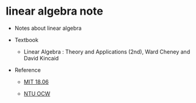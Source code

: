 # linear algebra note

- Notes about linear algebra

- Textbook 

  - Linear Algebra : Theory and Applications (2nd),  Ward Cheney and David Kincaid

- Reference

  - [MIT 18.06](https://ocw.mit.edu/courses/mathematics/18-06-linear-algebra-spring-2010/index.htm "link")

  - [NTU OCW](http://ocw.aca.ntu.edu.tw/ntu-ocw/ocw/cou/102S207 "link")


